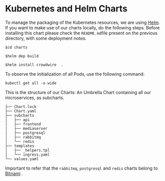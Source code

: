 # Kubernetes and Helm Charts

To manage the packaging of  the Kubernetes resources, we are using  [Helm]( https://helm.sh/). If you want to make use of our charts locally, do the following steps. Before installing this chart please check the `README.md`file present on the previous directory, with some deployment notes.

```
$cd charts

$helm dep build

$helm install crowdwire  .
```

To observe the initialization of all Pods, use the following command:

```
kubectl get all -o wide 
```

This is the structure of our Charts: An Umbrella Chart containing all our microservices, as subcharts. 

```
├── Chart.lock
├── Chart.yaml
├── subcharts
│   ├── api
│   ├── frontend
|	├── mediaserver
│   ├── postgresql
│   ├── rabbitmq
│   └── redis
├── templates
│   ├── _helpers.tpl
│   └── ingress.yaml
└── values.yaml
```

 

Important to refer that the `rabbitmq`, `postgresql` and `redis` charts belong to [Bitnami](https://github.com/bitnami) .

